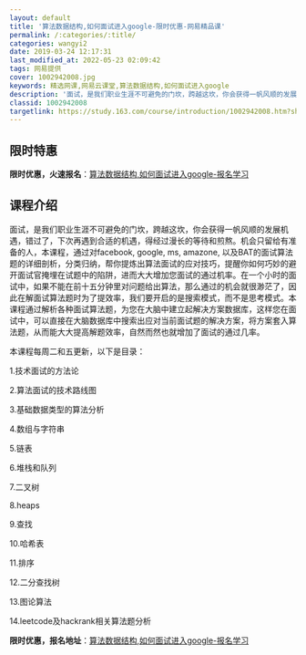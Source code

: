 ```yaml
---
layout: default
title: '算法数据结构,如何面试进入google-限时优惠-网易精品课'
permalink: /:categories/:title/
categories: wangyi2
date: 2019-03-24 12:17:31
last_modified_at: 2022-05-23 02:09:42
tags: 网易提供
cover: 1002942008.jpg
keywords: 精选网课,网易云课堂,算法数据结构,如何面试进入google
description: '面试，是我们职业生涯不可避免的门坎，跨越这坎，你会获得一帆风顺的发展机遇，错过了，下次再遇到合适的机遇，得经过漫长的等待'
classid: 1002942008
targetlink: https://study.163.com/course/introduction/1002942008.htm?share=1&shareId=1025206652&utm_campaign=share&utm_medium=iphoneShare&utm_source=&utm_u=1025206652
---
```


## 限时特惠

**限时优惠，火速报名**：[算法数据结构,如何面试进入google-报名学习](https://study.163.com/course/introduction/1002942008.htm?share=1&shareId=1025206652&utm_campaign=share&utm_medium=iphoneShare&utm_source=&utm_u=1025206652)

## 课程介绍

面试，是我们职业生涯不可避免的门坎，跨越这坎，你会获得一帆风顺的发展机遇，错过了，下次再遇到合适的机遇，得经过漫长的等待和煎熬。机会只留给有准备的人，本课程，通过对facebook, google, ms, amazone, 以及BAT的面试算法题的详细剖析，分类归纳，帮你提炼出算法面试的应对技巧，提醒你如何巧妙的避开面试官掩埋在试题中的陷阱，进而大大增加您面试的通过机率。在一个小时的面试中，如果不能在前十五分钟里对问题给出算法，那么通过的机会就很渺茫了，因此在解面试算法题时为了提效率，我们要开启的是搜索模式，而不是思考模式。本课程通过解析各种面试算法题，为您在大脑中建立起解决方案数据库，这样您在面试中，可以直接在大脑数据库中搜索出应对当前面试题的解决方案，将方案套入算法题，从而能大大提高解题效率，自然而然也就增加了面试的通过几率。

本课程每周二和五更新，以下是目录：

1.技术面试的方法论

2.算法面试的技术路线图

3.基础数据类型的算法分析

4.数组与字符串

5.链表

6.堆栈和队列

7.二叉树

8.heaps

9.查找

10.哈希表

11.排序

12.二分查找树

13.图论算法

14.leetcode及hackrank相关算法题分析

**限时优惠，报名地址**：[算法数据结构,如何面试进入google-报名学习](https://study.163.com/course/introduction/1002942008.htm?share=1&shareId=1025206652&utm_campaign=share&utm_medium=iphoneShare&utm_source=&utm_u=1025206652)

